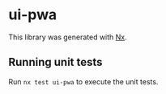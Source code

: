 # ui-pwa

This library was generated with [Nx](https://nx.dev).

## Running unit tests

Run `nx test ui-pwa` to execute the unit tests.
